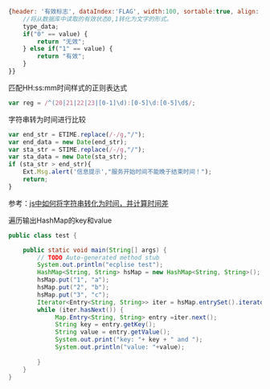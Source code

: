 ```javascript
{header: '有效标志', dataIndex:'FLAG', width:100, sortable:true, align: 'center', renderer:function(value){
	//将从数据库中读取的有效状态0,1转化为文字的形式。
    type_data;
    if("0" == value) {
    	return "无效";
    } else if("1" == value) {
    	return "有效";
    } 
}}
```
匹配HH:ss:mm时间样式的正则表达式

```javascript
var reg = /^(20|21|22|23|[0-1]\d):[0-5]\d:[0-5]\d$/;
```

字符串转为时间进行比较

```javascript
var end_str = ETIME.replace(/-/g,"/");
var end_data = new Date(end_str);
var sta_str = STIME.replace(/-/g,"/");
var sta_data = new Date(sta_str);
if (sta_str > end_str){
	Ext.Msg.alert('信息提示',"服务开始时间不能晚于结束时间！");
	return;
}
```

参考：[js中如何将字符串转化为时间，并计算时间差](http://blog.csdn.net/zz87250976/article/details/42742093)



遍历输出HashMap的key和value

```java
public class test {

	public static void main(String[] args) {
		// TODO Auto-generated method stub
		System.out.println("ecplise test");
		HashMap<String, String> hsMap = new HashMap<String, String>();
		hsMap.put("1", "a");
		hsMap.put("2", "b");
		hsMap.put("3", "c");
		Iterator<Entry<String, String>> iter = hsMap.entrySet().iterator();
		while (iter.hasNext()) {
			 Map.Entry<String, String> entry =iter.next();
			 String key = entry.getKey();
			 String value = entry.getValue();
			 System.out.print("key: "+ key + " and ");
			 System.out.println("value: "+value);
			
		}
	}
}
```

